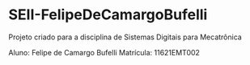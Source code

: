 # SEII-FelipeDeCamargoBufelli
Projeto criado para a disciplina de Sistemas Digitais para Mecatrônica

Aluno: Felipe de Camargo Bufelli
Matrícula: 11621EMT002
